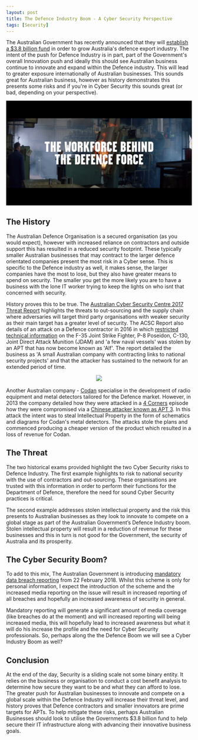 ```yaml
---
layout: post
title: The Defence Industry Boom - A Cyber Security Perspective
tags: [Security]
---
```

The Australian Government has recently announced that they will [establish a $3.8 billion fund](https://www.sbs.com.au/news/defence-exports-turnbull-unveils-3-8b-fund-to-boost-foreign-sales-of-australian-arms) in order to grow Australia's defence export industry. The intent of the push for Defence Industry is in part, part of the Government's overall Innovation push and ideally this should see Australian business continue to innovate and expand within the Defence industry. This will lead to greater exposure internationally of Australian businesses. This sounds great for Australian business, however as history demonstrates this presents some risks and if you're in Cyber Security this sounds great (or bad, depending on your perspective).

  [![Defence Industry Commercial](/img/defenceindustry.png)](https://www.youtube.com/watch?v=iozafJx9244)

## The History
The Australian Defence Organisation is a secured organisation (as you would expect), however with increased reliance on contractors and outside support this has resulted in a reduced security footprint. These typically smaller Australian businesses that may contract to the larger defence orientated companies present the most risk in a Cyber sense. This is specific to the Defence industry as well, it makes sense, the larger companies have the most to lose, but they also have greater means to spend on security. The smaller you get the more likely you are to have a business with the lone IT worker trying to keep the lights on who isnt that concerned with security. 

History proves this to be true. The [Australian Cyber Security Centre 2017 Threat Report](https://www.acsc.gov.au/publications/ACSC_Threat_Report_2017.pdf) highlights the threats to out-sourcing and the supply chain where adversaries will target third party organisations with weaker security as their main target has a greater level of security. The ACSC Report also details of an attack on a Defence contractor in 2016 in which [restricted technical information](http://www.zdnet.com/article/secret-f-35-p-8-c-130-data-stolen-in-australian-defence-contractor-hack/) on the F-35 Joint Strike Fighter, P-8 Poseidon, C-130, Joint Direct Attack Munition (JDAM) and 'a few naval vessels' was stolen by an APT that has now become known as 'Alf'. The report detailed the business as 'A small Australian company with contracting links to national security projects' and that the attacker has sustained to the network for an extended period of time. 

<p align="center">
  <img src="http://cdn.akamai.steamstatic.com/steamcommunity/public/images/avatars/65/654745850a89633359b2bd909eb17d9204443aa4_full.jpg">
</p>

Another Australian company - [Codan](http://codan.com.au/) specialise in the development of radio equipment and metal detectors tailored for the Defence market. However, in 2013 the company detailed how they were attacked in a [4 Corners](http://www.abc.net.au/4corners/hacked/4717206) episode how they were compromised via a [Chinese attacker known as APT 3](http://www.smh.com.au/business/codan-fights-back-after-chinese-hackers-stole-metal-detector-designs-20150624-ghx36t). In this attack the intent was to steal Intellectual Property in the form of schematics and diagrams for Codan's metal detectors. The attacks stole the plans and commenced producing a cheaper version of the product which resulted in a loss of revenue for Codan. 

## The Threat
The two historical exams provided highlight the two Cyber Security risks to Defence Industry. The first example highlights to risk to national security with the use of contractors and out-sourcing. These organisations are trusted with this information in order to perform their functions for the Department of Defence, therefore the need for sound Cyber Security practices is critical. 

The second example addresses stolen intellectual property and the risk this presents to Australian businesses as they look to innovate to compete on a global stage as part of the Australian Government’s Defence Industry boom. Stolen intellectual property will result in a reduction of revenue for these businesses and this in turn is not good for the Government, the security of Australia and its prosperity. 

## The Cyber Security Boom?
To add to this mix, The Australian Government is introducing [mandatory data breach reporting](https://www.oaic.gov.au/privacy-law/privacy-act/notifiable-data-breaches-scheme) from 22 February 2018. Whilst this scheme is only for personal information, I expect the introduction of the scheme and the increased media reporting on the issue will result in increased reporting of all breaches and hopefully an increased awareness of security in general. 

Mandatory reporting will generate a significant amount of media coverage (like breaches do at the moment) and will increased reporting will being increased media, this will hopefully lead to increased awareness but what it will do his increase the profile and the need for Cyber Security professionals. So, perhaps along the the Defence Boom we will see a Cyber Industry Boom as well?

## Conclusion
At the end of the day, Security is a sliding scale not some binary entity. It relies on the business or organisation to conduct a cost benefit analysis to determine how secure they want to be and what they can afford to lose. The greater push for Australian businesses to innovate and compete on a global scale within the Defence Industry will increase their threat level, and history proves that Defence contractors and smaller innovators are prime targets for APTs. To help mitigate these risks, perhaps Australian Businesses should look to utilise the Governments $3.8 billion fund to help secure their IT infrastructure along with advancing their innovative business goals.
